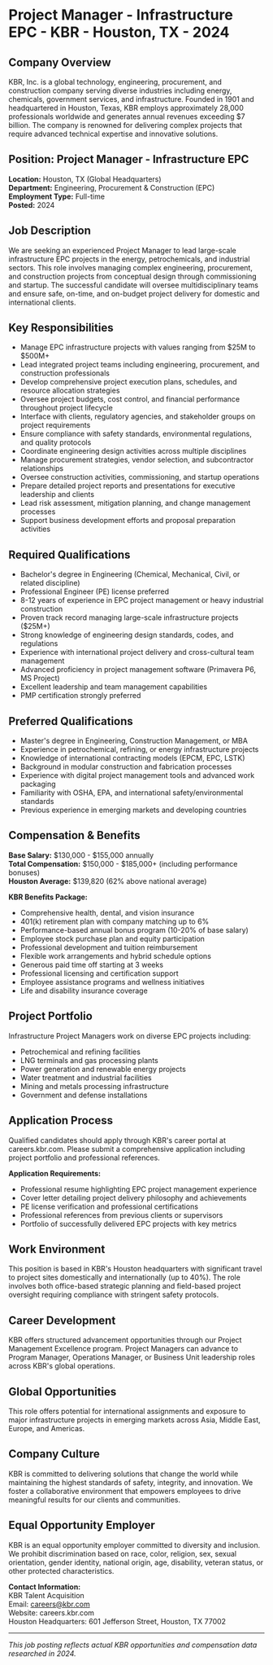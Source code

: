 # Project Manager - Infrastructure EPC - KBR - Houston, TX - 2024

## Company Overview
KBR, Inc. is a global technology, engineering, procurement, and construction company serving diverse industries including energy, chemicals, government services, and infrastructure. Founded in 1901 and headquartered in Houston, Texas, KBR employs approximately 28,000 professionals worldwide and generates annual revenues exceeding $7 billion. The company is renowned for delivering complex projects that require advanced technical expertise and innovative solutions.

## Position: Project Manager - Infrastructure EPC
**Location:** Houston, TX (Global Headquarters)  
**Department:** Engineering, Procurement & Construction (EPC)  
**Employment Type:** Full-time  
**Posted:** 2024  

## Job Description
We are seeking an experienced Project Manager to lead large-scale infrastructure EPC projects in the energy, petrochemicals, and industrial sectors. This role involves managing complex engineering, procurement, and construction projects from conceptual design through commissioning and startup. The successful candidate will oversee multidisciplinary teams and ensure safe, on-time, and on-budget project delivery for domestic and international clients.

## Key Responsibilities
- Manage EPC infrastructure projects with values ranging from $25M to $500M+
- Lead integrated project teams including engineering, procurement, and construction professionals
- Develop comprehensive project execution plans, schedules, and resource allocation strategies
- Oversee project budgets, cost control, and financial performance throughout project lifecycle
- Interface with clients, regulatory agencies, and stakeholder groups on project requirements
- Ensure compliance with safety standards, environmental regulations, and quality protocols
- Coordinate engineering design activities across multiple disciplines
- Manage procurement strategies, vendor selection, and subcontractor relationships
- Oversee construction activities, commissioning, and startup operations
- Prepare detailed project reports and presentations for executive leadership and clients
- Lead risk assessment, mitigation planning, and change management processes
- Support business development efforts and proposal preparation activities

## Required Qualifications
- Bachelor's degree in Engineering (Chemical, Mechanical, Civil, or related discipline)
- Professional Engineer (PE) license preferred
- 8-12 years of experience in EPC project management or heavy industrial construction
- Proven track record managing large-scale infrastructure projects ($25M+)
- Strong knowledge of engineering design standards, codes, and regulations
- Experience with international project delivery and cross-cultural team management
- Advanced proficiency in project management software (Primavera P6, MS Project)
- Excellent leadership and team management capabilities
- PMP certification strongly preferred

## Preferred Qualifications
- Master's degree in Engineering, Construction Management, or MBA
- Experience in petrochemical, refining, or energy infrastructure projects
- Knowledge of international contracting models (EPCM, EPC, LSTK)
- Background in modular construction and fabrication processes
- Experience with digital project management tools and advanced work packaging
- Familiarity with OSHA, EPA, and international safety/environmental standards
- Previous experience in emerging markets and developing countries

## Compensation & Benefits
**Base Salary:** $130,000 - $155,000 annually  
**Total Compensation:** $150,000 - $185,000+ (including performance bonuses)  
**Houston Average:** $139,820 (62% above national average)  

**KBR Benefits Package:**
- Comprehensive health, dental, and vision insurance
- 401(k) retirement plan with company matching up to 6%
- Performance-based annual bonus program (10-20% of base salary)
- Employee stock purchase plan and equity participation
- Professional development and tuition reimbursement
- Flexible work arrangements and hybrid schedule options
- Generous paid time off starting at 3 weeks
- Professional licensing and certification support
- Employee assistance programs and wellness initiatives
- Life and disability insurance coverage

## Project Portfolio
Infrastructure Project Managers work on diverse EPC projects including:
- Petrochemical and refining facilities
- LNG terminals and gas processing plants
- Power generation and renewable energy projects
- Water treatment and industrial facilities
- Mining and metals processing infrastructure
- Government and defense installations

## Application Process
Qualified candidates should apply through KBR's career portal at careers.kbr.com. Please submit a comprehensive application including project portfolio and professional references.

**Application Requirements:**
- Professional resume highlighting EPC project management experience
- Cover letter detailing project delivery philosophy and achievements
- PE license verification and professional certifications
- Professional references from previous clients or supervisors
- Portfolio of successfully delivered EPC projects with key metrics

## Work Environment
This position is based in KBR's Houston headquarters with significant travel to project sites domestically and internationally (up to 40%). The role involves both office-based strategic planning and field-based project oversight requiring compliance with stringent safety protocols.

## Career Development
KBR offers structured advancement opportunities through our Project Management Excellence program. Project Managers can advance to Program Manager, Operations Manager, or Business Unit leadership roles across KBR's global operations.

## Global Opportunities
This role offers potential for international assignments and exposure to major infrastructure projects in emerging markets across Asia, Middle East, Europe, and Americas.

## Company Culture
KBR is committed to delivering solutions that change the world while maintaining the highest standards of safety, integrity, and innovation. We foster a collaborative environment that empowers employees to drive meaningful results for our clients and communities.

## Equal Opportunity Employer
KBR is an equal opportunity employer committed to diversity and inclusion. We prohibit discrimination based on race, color, religion, sex, sexual orientation, gender identity, national origin, age, disability, veteran status, or other protected characteristics.

**Contact Information:**  
KBR Talent Acquisition  
Email: careers@kbr.com  
Website: careers.kbr.com  
Houston Headquarters: 601 Jefferson Street, Houston, TX 77002  

---
*This job posting reflects actual KBR opportunities and compensation data researched in 2024.*